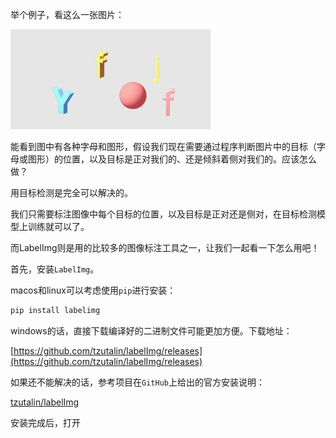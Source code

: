 <!--
 * @Author       : AaronJny
 * @LastEditTime : 2021-03-26
 * @FilePath     : /LuWu/docs/四、[目标检测]使用LabelImg标注数据集.md
 * @Desc         : 
-->
举个例子，看这么一张图片：

![](assets/1614761531915.jpg)

能看到图中有各种字母和图形，假设我们现在需要通过程序判断图片中的目标（字母或图形）的位置，以及目标是正对我们的、还是倾斜着侧对我们的。应该怎么做？

用目标检测是完全可以解决的。

我们只需要标注图像中每个目标的位置，以及目标是正对还是侧对，在目标检测模型上训练就可以了。

而LabelImg则是用的比较多的图像标注工具之一，让我们一起看一下怎么用吧！

首先，安装`LabelImg`。

macos和linux可以考虑使用`pip`进行安装：

```sh
pip install labelimg
```

windows的话，直接下载编译好的二进制文件可能更加方便。下载地址：

[https://github.com/tzutalin/labelImg/releases](https://github.com/tzutalin/labelImg/releases)

如果还不能解决的话，参考项目在`GitHub`上给出的官方安装说明：

[tzutalin/labelImg](https://github.com/tzutalin/labelImg)

安装完成后，打开